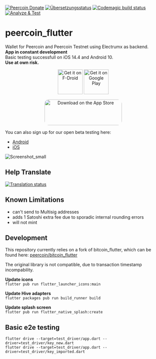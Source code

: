 [![Peercoin Donate](https://badgen.net/badge/peercoin/Donate/green?icon=https://raw.githubusercontent.com/peercoin/media/84710cca6c3c8d2d79676e5260cc8d1cd729a427/Peercoin%202020%20Logo%20Files/01.%20Icon%20Only/Inside%20Circle/Transparent/Green%20Icon/peercoin-icon-green-transparent.svg)](https://chainz.cryptoid.info/ppc/address.dws?p92W3t7YkKfQEPDb7cG9jQ6iMh7cpKLvwK)
<a href="https://weblate.ppc.lol/engage/peercoin-flutter/">
<img src="https://weblate.ppc.lol/widgets/peercoin-flutter/-/translations/svg-badge.svg" alt="Übersetzungsstatus" /></a>
[![Codemagic build status](https://api.codemagic.io/apps/61012a37d885ed7a8c3e8b25/61012a37d885ed7a8c3e8b24/status_badge.svg)](https://codemagic.io/apps/61012a37d885ed7a8c3e8b25/61012a37d885ed7a8c3e8b24/latest_build)
[![Analyze & Test](https://github.com/peercoin/peercoin_flutter/actions/workflows/analyze-test.yml/badge.svg)](https://github.com/peercoin/peercoin_flutter/actions/workflows/analyze-test.yml)
# peercoin_flutter
Wallet for Peercoin and Peercoin Testnet using Electrumx as backend.  
**App in constant development**  
Basic testing successfull on iOS 14.4 and Android 10.  
**Use at own risk.**  


<p align="center">
     <a href="https://f-droid.org/packages/com.coinerella.peercoin/">
<img src="https://fdroid.gitlab.io/artwork/badge/get-it-on.png"
     alt="Get it on F-Droid"
     height="80"></a>
<a href="https://play.google.com/store/apps/details?id=com.coinerella.peercoin"><img src="https://play.google.com/intl/en_us/badges/images/generic/en-play-badge.png"
     alt="Get it on Google Play" height="80"></a>
</p>
<p align="center">
     <a href="https://apps.apple.com/us/app/peercoin-wallet/id1571755170?itsct=apps_box_badge&amp;itscg=30200" style="display: inline-block; overflow: hidden; border-radius: 13px; width: 250px; height: 83px;"><img src="https://tools.applemediaservices.com/api/badges/download-on-the-app-store/black/en-us?size=250x83&amp;releaseDate=1626912000&h=8e86ea0b88a4e8559b76592c43b3fe60" alt="Download on the App Store" style="border-radius: 13px; width: 250px; height: 83px;"></a>
</p> 

You can also sign up for our open beta testing here:

* [Android](https://play.google.com/apps/testing/com.coinerella.peercoin)
* [iOS](https://testflight.apple.com/join/iilc4SvQ)

![Screenshot_small](https://user-images.githubusercontent.com/11148913/124509449-470f7c80-ddd2-11eb-9daf-56de7eb83594.png)

## Help Translate
<a href="https://weblate.ppc.lol/engage/peercoin-flutter/">
<img src="https://weblate.ppc.lol/widgets/peercoin-flutter/-/translations/multi-auto.svg" alt="Translation status" />
</a>

## Known Limitations
- can't send to Multisig addresses
- adds 1 Satoshi extra fee due to sporadic internal rounding errors 
- will not mint

## Development
This repository currently relies on a fork of bitcoin_flutter, which can be found here: 
[peercoin/bitcoin_flutter](https://github.com/peercoin/bitcoin_flutter "github.com/peercoin/bitcoin_flutter")

The original library is not compatible, due to transaction timestamp incompability. 

**Update icons**  
`flutter pub run flutter_launcher_icons:main`

**Update Hive adapters**  
`flutter packages pub run build_runner build`

**Update splash screen**  
`flutter pub run flutter_native_splash:create`

## Basic e2e testing
`flutter drive --target=test_driver/app.dart --driver=test_driver/key_new.dart`  
`flutter drive --target=test_driver/app.dart --driver=test_driver/key_imported.dart`

